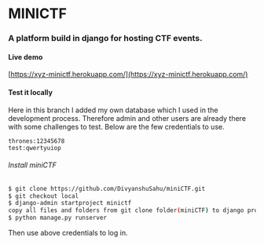 # MINICTF

### A platform build in django for hosting CTF events. 

#### Live demo 

[https://xyz-minictf.herokuapp.com/](https://xyz-minictf.herokuapp.com/)

#### Test it locally

Here in this branch I added my own database which I used in the development process. Therefore admin and other users are already there with some challenges to test. Below are the few credentials to use.

```
thrones:12345678
test:qwertyuiop
```

###### Install miniCTF

```sh
$ git clone https://github.com/DivyanshuSahu/miniCTF.git
$ git checkout local
$ django-admin startproject minictf
copy all files and folders from git clone folder(miniCTF) to django project folder(minictf), then
$ python manage.py runserver
```

Then use above credentials to log in.
